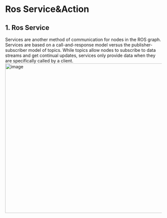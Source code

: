 # Ros Service&Action
## 1. Ros Service
Services are another method of communication for nodes in the ROS graph. Services are based on a call-and-response model versus the publisher-subscriber model of topics. While topics allow nodes to subscribe to data streams and get continual updates, services only provide data when they are specifically called by a client.
<img width="854" height="480" alt="image" src="https://github.com/user-attachments/assets/ad30e75b-8a1a-44a8-ab7b-623774871b5c" />

